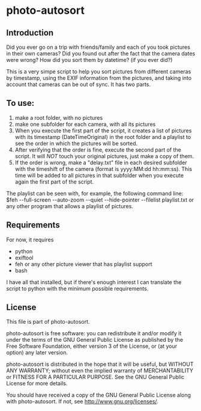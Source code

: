 photo-autosort
==============

Introduction
------------
Did you ever go on a trip with friends/family and each of you took
pictures in their own cameras? Did you found out after the fact that the
camera dates were wrong? How did you sort them by datetime? (if you ever
did?)

This is a very simpe script to help you sort pictures from different
cameras by timestamp, using the EXIF information from the pictures, and
taking into account that cameras can be out of sync. It has two parts.

To use:
-------
1. make a root folder, with no pictures
2. make one subfolder for each camera, with all its pictures
3. When you execute the first part of the script, it creates a list of
pictures with its timestamp (DateTimeOriginal) in the root folder and a
playlist to see the order in which the pictures will be sorted.
4. After verifying that the order is fine, execute the second part of the
script. It will *NOT* touch your original pictures, just make a copy of
them.
5. If the order is wrong, make a "delay.txt" file in each desired subfolder
with the timeshift of the camera (format is yyyy:MM:dd hh:mm:ss). This
time will be added to all pictures in that subfolder when you execute again
the first part of the script.

The playlist can be seen with, for example, the following command line:
$feh --full-screen --auto-zoom --quiet --hide-pointer --filelist playlist.txt
or any other program that allows a playlist of pictures.


Requirements
------------
For now, it requires
* python
* exiftool
* feh or any other picture viewer that has playlist support
* bash

I have all that installed, but if there's enough interest I can translate
the script to python with the minimum possible requirements.

License
-------
This file is part of photo-autosort.

photo-autosort is free software: you can redistribute it and/or modify
it under the terms of the GNU General Public License as published by
the Free Software Foundation, either version 3 of the License, or
(at your option) any later version.

photo-autosort is distributed in the hope that it will be useful,
but WITHOUT ANY WARRANTY; without even the implied warranty of
MERCHANTABILITY or FITNESS FOR A PARTICULAR PURPOSE.  See the
GNU General Public License for more details.

You should have received a copy of the GNU General Public License
along with photo-autosort.  If not, see <http://www.gnu.org/licenses/>.
